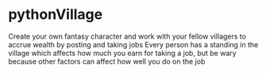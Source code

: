 # pythonVillage
Create your own fantasy character and work with your fellow villagers to accrue wealth by posting and taking jobs
Every person has a standing in the village which affects how much you earn for taking a job, but be wary because other factors can affect how well you do on the job
